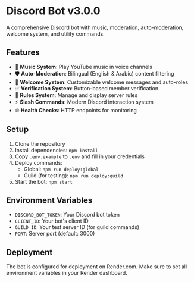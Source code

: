 # Discord Bot v3.0.0

A comprehensive Discord bot with music, moderation, auto-moderation, welcome system, and utility commands.

## Features

- 🎵 **Music System**: Play YouTube music in voice channels
- 🛡️ **Auto-Moderation**: Bilingual (English & Arabic) content filtering
- 👋 **Welcome System**: Customizable welcome messages and auto-roles
- ✅ **Verification System**: Button-based member verification
- 📜 **Rules System**: Manage and display server rules
- ⚡ **Slash Commands**: Modern Discord interaction system
- 🌐 **Health Checks**: HTTP endpoints for monitoring

## Setup

1. Clone the repository
2. Install dependencies: `npm install`
3. Copy `.env.example` to `.env` and fill in your credentials
4. Deploy commands:
   - Global: `npm run deploy:global`
   - Guild (for testing): `npm run deploy:guild`
5. Start the bot: `npm start`

## Environment Variables

- `DISCORD_BOT_TOKEN`: Your Discord bot token
- `CLIENT_ID`: Your bot's client ID
- `GUILD_ID`: Your test server ID (for guild commands)
- `PORT`: Server port (default: 3000)

## Deployment

The bot is configured for deployment on Render.com. Make sure to set all environment variables in your Render dashboard.